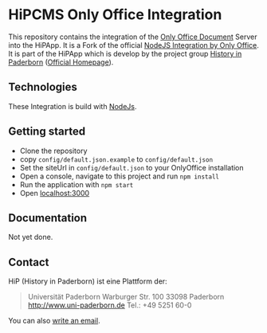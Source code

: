 # HiPCMS Only Office Integration
This repository contains the integration of the [Only Office Document](https://github.com/ONLYOFFICE/DocumentServer) Server into the HiPApp. It is a Fork of the official [NodeJS Integration by Only Office](https://github.com/ONLYOFFICE/document-server-integration/tree/master/web/documentserver-example/nodejs). 
It is part of the HiPApp which is develop by the project group [History in Paderborn](http://is.uni-paderborn.de/fachgebiete/fg-engels/lehre/ss15/hip-app/pg-hip-app.html) ([Official Homepage](http://hip.cs.upb.de/)). 

## Technologies

These Integration is build with [NodeJs](https://nodejs.org/en/).

## Getting started

* Clone the repository
* copy `config/default.json.example` to `config/default.json`
* Set the siteUrl in `config/default.json` to your OnlyOffice installation
* Open a console, navigate to this project and run `npm install`
* Run the application with `npm start`
* Open [localhost:3000](http://localhost:3000/) 

## Documentation

Not yet done.

## Contact

HiP (History in Paderborn) ist eine Plattform der: 

> Universität Paderborn 
> Warburger Str. 100 
> 33098 Paderborn 
> http://www.uni-paderborn.de 
> Tel.: +49 5251 60-0

You can also [write an email](hip-app@campus.upb.de).